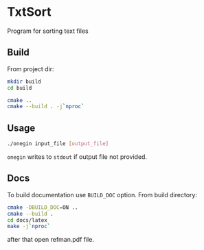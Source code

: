 # TxtSort

Program for sorting text files

## Build

From project dir:

```bash
mkdir build
cd build

cmake ..
cmake --build . -j`nproc`
```

## Usage

```bash
./onegin input_file [output_file]
```

`onegin` writes to `stdout` if output file not provided.

## Docs

To build documentation use `BUILD_DOC` option.
From build directory:

```bash
cmake -DBUILD_DOC=ON ..
cmake --build .
cd docs/latex
make -j`nproc`
```

after that open refman.pdf file.
